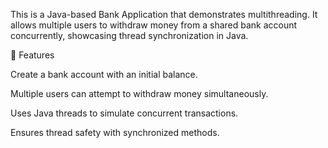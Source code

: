 This is a Java-based Bank Application that demonstrates multithreading. It allows multiple users to withdraw money from a shared bank account concurrently, showcasing thread synchronization in Java.

🚀 Features

Create a bank account with an initial balance.

Multiple users can attempt to withdraw money simultaneously.

Uses Java threads to simulate concurrent transactions.

Ensures thread safety with synchronized methods.
